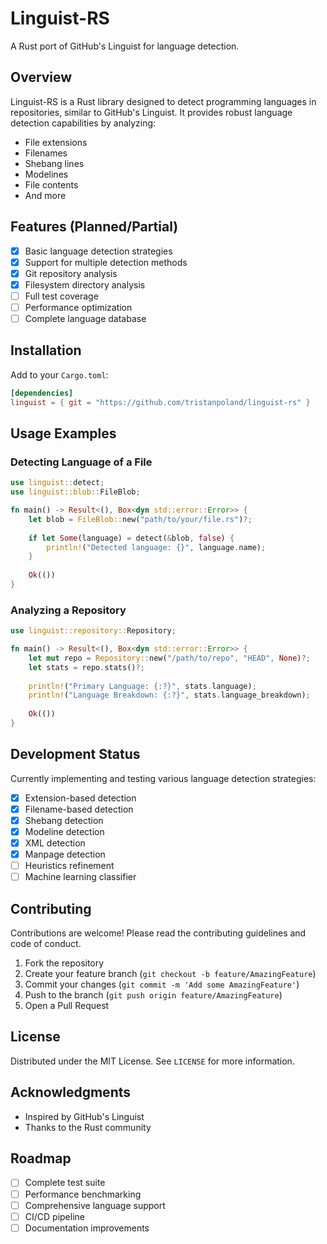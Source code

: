 # Linguist-RS

A Rust port of GitHub's Linguist for language detection.

## Overview

Linguist-RS is a Rust library designed to detect programming languages in repositories, similar to GitHub's Linguist. It provides robust language detection capabilities by analyzing:

- File extensions
- Filenames
- Shebang lines
- Modelines
- File contents
- And more

## Features (Planned/Partial)

- [x] Basic language detection strategies
- [x] Support for multiple detection methods
- [x] Git repository analysis
- [x] Filesystem directory analysis
- [ ] Full test coverage
- [ ] Performance optimization
- [ ] Complete language database

## Installation

Add to your `Cargo.toml`:

```toml
[dependencies]
linguist = { git = "https://github.com/tristanpoland/linguist-rs" }
```

## Usage Examples

### Detecting Language of a File

```rust
use linguist::detect;
use linguist::blob::FileBlob;

fn main() -> Result<(), Box<dyn std::error::Error>> {
    let blob = FileBlob::new("path/to/your/file.rs")?;
    
    if let Some(language) = detect(&blob, false) {
        println!("Detected language: {}", language.name);
    }
    
    Ok(())
}
```

### Analyzing a Repository

```rust
use linguist::repository::Repository;

fn main() -> Result<(), Box<dyn std::error::Error>> {
    let mut repo = Repository::new("/path/to/repo", "HEAD", None)?;
    let stats = repo.stats()?;
    
    println!("Primary Language: {:?}", stats.language);
    println!("Language Breakdown: {:?}", stats.language_breakdown);
    
    Ok(())
}
```

## Development Status

Currently implementing and testing various language detection strategies:

- [x] Extension-based detection
- [x] Filename-based detection
- [x] Shebang detection
- [x] Modeline detection
- [x] XML detection
- [x] Manpage detection
- [ ] Heuristics refinement
- [ ] Machine learning classifier

## Contributing

Contributions are welcome! Please read the contributing guidelines and code of conduct.

1. Fork the repository
2. Create your feature branch (`git checkout -b feature/AmazingFeature`)
3. Commit your changes (`git commit -m 'Add some AmazingFeature'`)
4. Push to the branch (`git push origin feature/AmazingFeature`)
5. Open a Pull Request

## License

Distributed under the MIT License. See `LICENSE` for more information.

## Acknowledgments

- Inspired by GitHub's Linguist
- Thanks to the Rust community

## Roadmap

- [ ] Complete test suite
- [ ] Performance benchmarking
- [ ] Comprehensive language support
- [ ] CI/CD pipeline
- [ ] Documentation improvements
